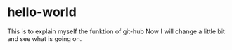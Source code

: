 # hello-world
This is to explain myself the funktion of git-hub
Now I will change a little bit and see what is going on.
